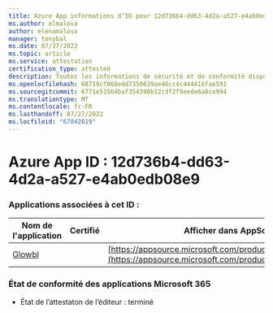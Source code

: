 ```yaml
---
title: Azure App informations d’ID pour 12d736b4-dd63-4d2a-a527-e4ab0edb08e9
ms.author: elmalova
author: elenamalova
manager: tonybal
ms.date: 07/27/2022
ms.topic: article
ms.service: attestation
certification_type: attested
description: Toutes les informations de sécurité et de conformité disponibles pour 12d736b4-dd63-4d2a-a527-e4ab0edb08e9.
ms.openlocfilehash: 68719cf868e4d7350639ae46cc4c444416fae591
ms.sourcegitcommit: 6771e51564baf354398b12cdf2f9eede6a8ce994
ms.translationtype: MT
ms.contentlocale: fr-FR
ms.lasthandoff: 07/27/2022
ms.locfileid: "67042819"
---
```

# <a name="azure-app-id-12d736b4-dd63-4d2a-a527-e4ab0edb08e9"></a>Azure App ID : 12d736b4-dd63-4d2a-a527-e4ab0edb08e9


### <a name="apps-associated-with-this-id"></a>Applications associées à cet ID :
| **Nom de l'application** | **Certifié** | **Afficher dans AppSource** |
|--------------|---------------|-----------------------|
| [Glowbl](../forward/WA200004368.md) |  | [https://appsource.microsoft.com/product/office/WA200004368](https://appsource.microsoft.com/product/office/WA200004368) |

### <a name="microsoft-365-app-compliance-status"></a>État de conformité des applications Microsoft 365
- État de l’attestaton de l’éditeur : terminé

